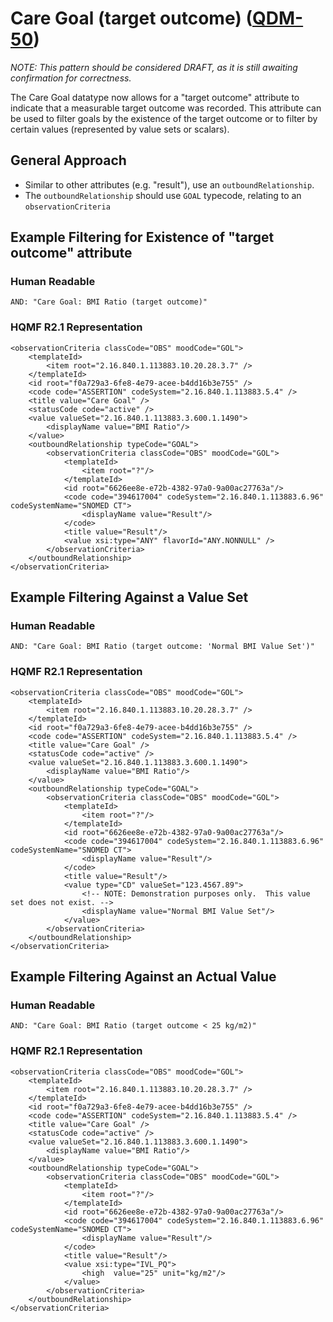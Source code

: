 # Care Goal (target outcome) ([QDM-50](http://jira.oncprojectracking.org/browse/QDM-50))

*_NOTE: This pattern should be considered DRAFT, as it is still awaiting confirmation for correctness._*

The Care Goal datatype now allows for a "target outcome" attribute to indicate that a measurable target outcome was
recorded.  This attribute can be used to filter goals by the existence of the target outcome or to filter by certain
values (represented by value sets or scalars).

## General Approach
* Similar to other attributes (e.g. "result"), use an `outboundRelationship`.
* The `outboundRelationship` should use `GOAL` typecode, relating to an `observationCriteria`

## Example Filtering for Existence of "target outcome" attribute

### Human Readable

    AND: "Care Goal: BMI Ratio (target outcome)"

### HQMF R2.1 Representation

    <observationCriteria classCode="OBS" moodCode="GOL">
        <templateId>
            <item root="2.16.840.1.113883.10.20.28.3.7" />
        </templateId>
        <id root="f0a729a3-6fe8-4e79-acee-b4dd16b3e755" />
        <code code="ASSERTION" codeSystem="2.16.840.1.113883.5.4" />
        <title value="Care Goal" />
        <statusCode code="active" />
        <value valueSet="2.16.840.1.113883.3.600.1.1490">
            <displayName value="BMI Ratio"/>
        </value>
        <outboundRelationship typeCode="GOAL">
            <observationCriteria classCode="OBS" moodCode="GOL">
                <templateId>
                    <item root="?"/>
                </templateId>
                <id root="6626ee8e-e72b-4382-97a0-9a00ac27763a"/>
                <code code="394617004" codeSystem="2.16.840.1.113883.6.96" codeSystemName="SNOMED CT">
                    <displayName value="Result"/>
                </code>
                <title value="Result"/>
                <value xsi:type="ANY" flavorId="ANY.NONNULL" />
            </observationCriteria>
        </outboundRelationship>
    </observationCriteria>

## Example Filtering Against a Value Set

### Human Readable

    AND: "Care Goal: BMI Ratio (target outcome: 'Normal BMI Value Set')"

### HQMF R2.1 Representation

    <observationCriteria classCode="OBS" moodCode="GOL">
        <templateId>
            <item root="2.16.840.1.113883.10.20.28.3.7" />
        </templateId>
        <id root="f0a729a3-6fe8-4e79-acee-b4dd16b3e755" />
        <code code="ASSERTION" codeSystem="2.16.840.1.113883.5.4" />
        <title value="Care Goal" />
        <statusCode code="active" />
        <value valueSet="2.16.840.1.113883.3.600.1.1490">
            <displayName value="BMI Ratio"/>
        </value>
        <outboundRelationship typeCode="GOAL">
            <observationCriteria classCode="OBS" moodCode="GOL">
                <templateId>
                    <item root="?"/>
                </templateId>
                <id root="6626ee8e-e72b-4382-97a0-9a00ac27763a"/>
                <code code="394617004" codeSystem="2.16.840.1.113883.6.96" codeSystemName="SNOMED CT">
                    <displayName value="Result"/>
                </code>
                <title value="Result"/>
                <value type="CD" valueSet="123.4567.89">
                    <!-- NOTE: Demonstration purposes only.  This value set does not exist. -->
                    <displayName value="Normal BMI Value Set"/>
                </value>
            </observationCriteria>
        </outboundRelationship>
    </observationCriteria>

## Example Filtering Against an Actual Value

### Human Readable

    AND: "Care Goal: BMI Ratio (target outcome < 25 kg/m2)"

### HQMF R2.1 Representation

    <observationCriteria classCode="OBS" moodCode="GOL">
        <templateId>
            <item root="2.16.840.1.113883.10.20.28.3.7" />
        </templateId>
        <id root="f0a729a3-6fe8-4e79-acee-b4dd16b3e755" />
        <code code="ASSERTION" codeSystem="2.16.840.1.113883.5.4" />
        <title value="Care Goal" />
        <statusCode code="active" />
        <value valueSet="2.16.840.1.113883.3.600.1.1490">
            <displayName value="BMI Ratio"/>
        </value>
        <outboundRelationship typeCode="GOAL">
            <observationCriteria classCode="OBS" moodCode="GOL">
                <templateId>
                    <item root="?"/>
                </templateId>
                <id root="6626ee8e-e72b-4382-97a0-9a00ac27763a"/>
                <code code="394617004" codeSystem="2.16.840.1.113883.6.96" codeSystemName="SNOMED CT">
                    <displayName value="Result"/>
                </code>
                <title value="Result"/>
                <value xsi:type="IVL_PQ">
                    <high  value="25" unit="kg/m2"/>
                </value>
            </observationCriteria>
        </outboundRelationship>
    </observationCriteria>

